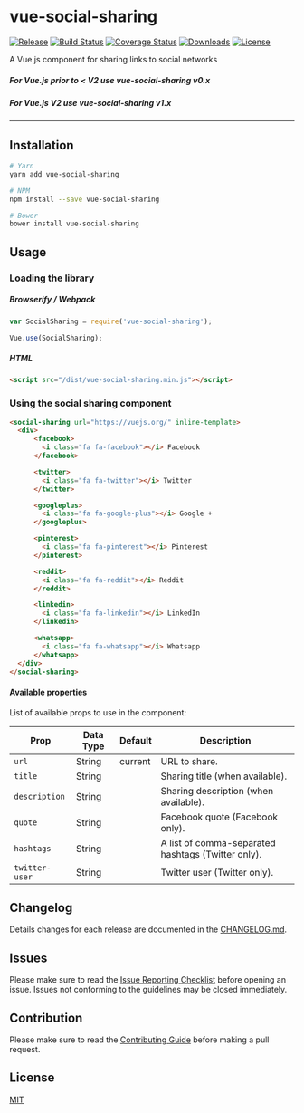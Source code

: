 # vue-social-sharing

[![Release](https://img.shields.io/github/release/nicolasbeauvais/vue-social-sharing.svg?style=flat-square)](https://github.com/nicolasbeauvais/vue-social-sharing/releases)
[![Build Status](https://img.shields.io/travis/nicolasbeauvais/vue-social-sharing.svg?style=flat-square)](https://travis-ci.org/nicolasbeauvais/vue-social-sharing)
[![Coverage Status](https://img.shields.io/coveralls/nicolasbeauvais/vue-social-sharing/master.svg?style=flat-square)](https://coveralls.io/github/nicolasbeauvais/vue-social-sharing?branch=master)
[![Downloads](https://img.shields.io/npm/dt/vue-social-sharing.svg?style=flat-square)](https://www.npmjs.com/package/vue-social-sharing)
[![License](https://img.shields.io/github/license/nicolasbeauvais/vue-social-sharing.svg?style=flat-square)](https://github.com/nicolasbeauvais/vue-social-sharing/blob/master/LICENSE)

A Vue.js component for sharing links to social networks

##### For Vue.js prior to < V2 use vue-social-sharing v0.x
##### For Vue.js V2 use vue-social-sharing v1.x

---

## Installation

```bash
# Yarn
yarn add vue-social-sharing

# NPM
npm install --save vue-social-sharing

# Bower
bower install vue-social-sharing
```

## Usage

### Loading the library

##### Browserify / Webpack

```javascript
var SocialSharing = require('vue-social-sharing');

Vue.use(SocialSharing);
```

##### HTML

```html
<script src="/dist/vue-social-sharing.min.js"></script>
```

### Using the social sharing component

```html
<social-sharing url="https://vuejs.org/" inline-template>
  <div>
      <facebook>
        <i class="fa fa-facebook"></i> Facebook
      </facebook>

      <twitter>
        <i class="fa fa-twitter"></i> Twitter
      </twitter>

      <googleplus>
        <i class="fa fa-google-plus"></i> Google +
      </googleplus>

      <pinterest>
        <i class="fa fa-pinterest"></i> Pinterest
      </pinterest>

      <reddit>
        <i class="fa fa-reddit"></i> Reddit
      </reddit>

      <linkedin>
        <i class="fa fa-linkedin"></i> LinkedIn
      </linkedin>

      <whatsapp>
        <i class="fa fa-whatsapp"></i> Whatsapp
      </whatsapp>
  </div>
</social-sharing>
```

#### Available properties

List of available props to use in the component:

Prop           | Data Type  | Default   | Description
-------------- | ---------- | --------- | -----------
`url`          | String     | current   | URL to share.
`title`        | String     |           | Sharing title (when available).
`description`  | String     |           | Sharing description (when available).
`quote`        | String     |           | Facebook quote (Facebook only).
`hashtags`     | String     |           | A list of comma-separated hashtags (Twitter only).
`twitter-user` | String     |           | Twitter user (Twitter only).

## Changelog
Details changes for each release are documented in the [CHANGELOG.md](https://github.com/nicolasbeauvais/vue-social-sharing/blob/master/CHANGELOG.md).

## Issues
Please make sure to read the [Issue Reporting Checklist](https://github.com/nicolasbeauvais/vue-social-sharing/blob/master/CONTRIBUTING.md#issue-reporting-guidelines) before opening an issue. Issues not conforming to the guidelines may be closed immediately.

## Contribution
Please make sure to read the [Contributing Guide](https://github.com/nicolasbeauvais/vue-social-sharing/blob/master/CONTRIBUTING.md) before making a pull request.

## License

[MIT](http://opensource.org/licenses/MIT)
